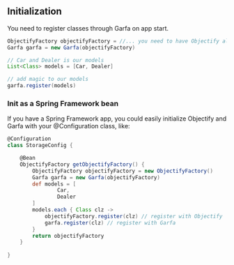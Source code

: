 Initialization
--------------

You need to register classes through Garfa on app start.

```groovy
ObjectifyFactory objectifyFactory = //... you need to have Objectify already configured there
Garfa garfa = new Garfa(objectifyFactory)

// Car and Dealer is our models
List<Class> models = [Car, Dealer]

// add magic to our models 
garfa.register(models)
```

### Init as a Spring Framework bean

If you have a Spring Framework app, you could easily initialize Objectify and Garfa with
your @Configuration class, like:

```groovy
@Configuration
class StorageConfig {

    @Bean
    ObjectifyFactory getObjectifyFactory() {
        ObjectifyFactory objectifyFactory = new ObjectifyFactory()
        Garfa garfa = new Garfa(objectifyFactory)
        def models = [
                Car,
                Dealer
        ]
        models.each { Class clz ->
            objectifyFactory.register(clz) // register with Objectify
            garfa.register(clz) // register with Garfa
        }
        return objectifyFactory
    }
    
}
```